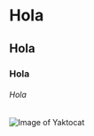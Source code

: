 # Hola
## Hola
### Hola
###### Hola

![Image of Yaktocat](https://octodex.github.com/images/yaktocat.png)
